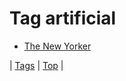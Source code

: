 <!--
title: Tag artificial
date: 2020-06-28T15:26:59.023Z
tags:
-->
# Tag artificial

 * [The New Yorker](65343031535.md)

| [Tags](tags.md) | [Top](index.md) |
